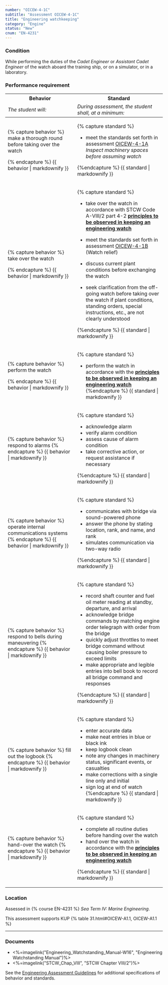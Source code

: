 ```yaml
---
number: "OICEW-4-1C"
subtitle: "Assessment OICEW-4-1C"
title: "Engineering watchkeeping"
category: "Engine"
status: "New"
cnum: "EN-4231"
---
```

### Condition

While performing the duties of the *Cadet Engineer* or *Assistant Cadet Engineer* of the watch aboard the training ship, or on a simulator, or in a laboratory.

### Performance requirement 

<table width='100%' class='Guidelines'>
 <thead>
 <tr>
     <th class='thirty'>Behavior</th>
     <th class='seventy'>Standard</th>
 </tr>
 <tr>
     <td><em>The student will:</em></td>
     <td><em>During assessment, the student shall, at a minimum:</em></td>
 </tr>
 </thead>
 <tbody>
 

<tr><td>

{% capture behavior %}
make a thorough round before taking over the watch

{% endcapture %}
{{ behavior | markdownify }}

</td><td>

{% capture standard %}
*  meet the standards set forth in assessment [OICEW-4-1A](oicew41a) *Inspect machinery spaces before assuming watch*



{%endcapture %}
{{ standard | markdownify }}

</td></tr>



<tr><td>

{% capture behavior %}
take over the watch

{% endcapture %}
{{ behavior | markdownify }}

</td><td>

{% capture standard %}
*  take over the watch in accordance with  STCW Code A-VIII/2 part 4-2  [**principles to be observed in keeping an engineering watch**](principles#4-2) 

*  meet the standards set forth in assessment [OICEW-4-1B](OICEW-4-1B) (Watch relief)

*  discuss current plant conditions before exchanging the watch

*  seek clarification from the off-going watch before taking over the watch if plant conditions, standing orders, special instructions, etc., are not clearly understood

{%endcapture %}
{{ standard | markdownify }}

</td></tr>



<tr><td>

{% capture behavior %}
perform the watch

{% endcapture %}
{{ behavior | markdownify }}

</td><td>

{% capture standard %}
* perform the watch in accordance with the [**principles to be observed in keeping an engineering watch**](principles#4-2)
{%endcapture %}
{{ standard | markdownify }}

</td></tr>



<tr><td>

{% capture behavior %}
respond to alarms
{% endcapture %}
{{ behavior | markdownify }}

</td><td>

{% capture standard %}
* acknowledge alarm
* verify alarm condition
* assess cause of alarm condition
* take corrective action, or request assistance if necessary

{%endcapture %}
{{ standard | markdownify }}

</td></tr>



<tr><td>

{% capture behavior %}
operate internal communications systems
{% endcapture %}
{{ behavior | markdownify }}

</td><td>

{% capture standard %}
* communicates with bridge via sound-powered phone 
* answer the phone by stating location, rank, and name, and rank
* simulates communication via two-way radio

{%endcapture %}
{{ standard | markdownify }}

</td></tr>



<tr><td>

{% capture behavior %}
respond to bells during maneuvering
{% endcapture %}
{{ behavior | markdownify }}

</td><td>

{% capture standard %}
* record shaft counter and fuel oil meter reading at standby, departure, and arrival
* acknowledge bridge commands by matching engine order telegraph with order from the bridge
* quickly adjust throttles to meet bridge command without causing boiler pressure to exceed limits
* make appropriate and legible entries into bell book to record all bridge command and responses

{%endcapture %}
{{ standard | markdownify }}

</td></tr>



<tr><td>

{% capture behavior %}
fill out the logbook
{% endcapture %}
{{ behavior | markdownify }}

</td><td>

{% capture standard %}
* enter accurate data
* make neat entries in blue or black ink
* keep logbook clean
* note any changes in machinery status, significant events, or casualties
* make corrections with a single line only and initial
* sign log at end of watch
{%endcapture %}
{{ standard | markdownify }}

</td></tr>



<tr><td>

{% capture behavior %}
hand-over the watch
{% endcapture %}
{{ behavior | markdownify }}

</td><td>

{% capture standard %}
*  complete all routine duties before handing over the watch
* hand over the watch in accordance with the [**principles to be observed in keeping an engineering watch**](principles#4-2)

{%endcapture %}
{{ standard | markdownify }}

</td></tr>



 </tbody>
 </table>

### Location

Assessed in  {% course  EN-4231 %}  *Sea Term IV: Marine Engineering*.

This assessment supports KUP {% table 31.html#OICEW-A1.1, OICEW-A1.1 %}

***

### Documents

* <%=imagelink("Engineering_Watchstanding_Manual-W16", "Engineering Watchstanding Manual")%>
* <%=imagelink("STCW_Chap_VIII", "STCW Chapter VIII/2")%>



See the [Engineering Assessment Guidelines](guidelines) for additional specifications of behavior and standards.